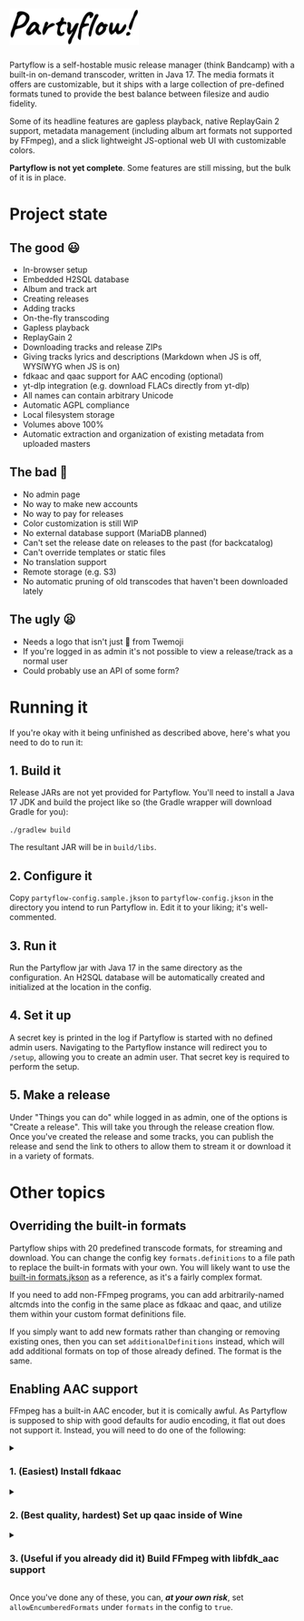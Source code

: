 # <img src="logo.png" alt="Partyflow!" height="64"/>
Partyflow is a self-hostable music release manager (think Bandcamp) with a built-in on-demand
transcoder, written in Java 17. The media formats it offers are customizable, but it ships with a
large collection of pre-defined formats tuned to provide the best balance between filesize and audio
fidelity.

Some of its headline features are gapless playback, native ReplayGain 2 support, metadata management
(including album art formats not supported by FFmpeg), and a slick lightweight JS-optional web UI
with customizable colors.

**Partyflow is not yet complete**. Some features are still missing, but the bulk of it is in place.

# Project state

## The good 😃

- In-browser setup
- Embedded H2SQL database
- Album and track art
- Creating releases
- Adding tracks
- On-the-fly transcoding
- Gapless playback
- ReplayGain 2
- Downloading tracks and release ZIPs
- Giving tracks lyrics and descriptions (Markdown when JS is off, WYSIWYG when JS is on)
- fdkaac and qaac support for AAC encoding (optional)
- yt-dlp integration (e.g. download FLACs directly from yt-dlp)
- All names can contain arbitrary Unicode
- Automatic AGPL compliance
- Local filesystem storage
- Volumes above 100%
- Automatic extraction and organization of existing metadata from uploaded masters

## The bad 📝

- No admin page
- No way to make new accounts
- No way to pay for releases
- Color customization is still WIP
- No external database support (MariaDB planned)
- Can't set the release date on releases to the past (for backcatalog)
- Can't override templates or static files
- No translation support
- Remote storage (e.g. S3)
- No automatic pruning of old transcodes that haven't been downloaded lately

## The ugly 😦

- Needs a logo that isn't just 🎉 from Twemoji
- If you're logged in as admin it's not possible to view a release/track as a normal user
- Could probably use an API of some form?

# Running it
If you're okay with it being unfinished as described above, here's what you need to do to run it:

## 1. Build it
Release JARs are not yet provided for Partyflow. You'll need to install a Java 17 JDK and build the
project like so (the Gradle wrapper will download Gradle for you):

`./gradlew build`

The resultant JAR will be in `build/libs`.

## 2. Configure it
Copy `partyflow-config.sample.jkson` to `partyflow-config.jkson` in the directory you intend to run
Partyflow in. Edit it to your liking; it's well-commented.

## 3. Run it
Run the Partyflow jar with Java 17 in the same directory as the configuration. An H2SQL database
will be automatically created and initialized at the location in the config.

## 4. Set it up
A secret key is printed in the log if Partyflow is started with no defined admin users. Navigating
to the Partyflow instance will redirect you to `/setup`, allowing you to create an admin user. That
secret key is required to perform the setup.

## 5. Make a release
Under "Things you can do" while logged in as admin, one of the options is "Create a release". This
will take you through the release creation flow. Once you've created the release and some tracks,
you can publish the release and send the link to others to allow them to stream it or download it in
a variety of formats.

# Other topics

## Overriding the built-in formats
Partyflow ships with 20 predefined transcode formats, for streaming and download. You can change the
config key `formats.definitions` to a file path to replace the built-in formats with your own. You
will likely want to use the [built-in formats.jkson](https://git.sleeping.town/unascribed/Partyflow/src/branch/trunk/src/main/resources/formats.jkson)
as a reference, as it's a fairly complex format.

If you need to add non-FFmpeg programs, you can add arbitrarily-named altcmds into the config in the
same place as fdkaac and qaac, and utilize them within your custom format definitions file.

If you simply want to add new formats rather than changing or removing existing ones, then you can
set `additionalDefinitions` instead, which will add additional formats on top of those already
defined. The format is the same.

## Enabling AAC support
FFmpeg has a built-in AAC encoder, but it is comically awful. As Partyflow is supposed to ship with
good defaults for audio encoding, it flat out does not support it. Instead, you will need to do one
of the following:

<details><summary><h3>1. (Easiest) Install fdkaac</h3></summary>

This is the easiest by far — it's even just available for install in a lot of distros. On Debian,
simply enabling the `contrib` repository means it's a `sudo apt install fdkaac` away.

Further information on FDK AAC can be found on the [excellent HydrogenAudio wiki](https://wiki.hydrogenaud.io/index.php?title=Fraunhofer_FDK_AAC).

Once it's installed, you can make use of it by setting `aacMode` in the config under `formats` to
"fdkaac".
</details>

<details><summary><h3>2. (Best quality, hardest) Set up qaac inside of Wine</h3></summary>

qaac is an open source wrapper tool for Apple's CoreAudio encoders, which were ported to Windows as
part of Apple Application Support — a helper library that comes with most of Apple's Windows
applications.

We have [a wiki page](https://git.sleeping.town/unascribed/Partyflow/wiki/qaac-Installation)
explaining this process.

**Note**: qaac in Wine is *very* slow.

Once it's installed, you can make use of it by setting `aacMode` in the config under `formats` to
"qaac".
</details>

<details><summary><h3>3. (Useful if you already did it) Build FFmpeg with libfdk_aac support</h3></summary>

If you've already got an FFmpeg build with libfdk_aac support, you can reduce the involved moving
parts by setting  `aacMode` in the config under `formats` to "ffmpeg-fdk". If your FFmpeg build does
not have libfdk_aac support, it is much easier to use the standalone fdkaac tool.

</details>

Once you've done any of these, you can, ***at your own risk***, set `allowEncumberedFormats` under
`formats` in the config to `true`.
